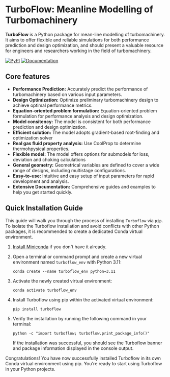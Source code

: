 
# TurboFlow: Meanline Modelling of Turbomachinery

**TurboFlow** is a Python package for mean-line modelling of turbomachinery. It aims to offer flexible and reliable simulations for both performance prediction and design optimization, and should present a valuable resource for engineers and researchers working in the field of turbomachinery.

[![PyPI](https://img.shields.io/pypi/v/turboflow.svg)](https://pypi.org/project/turboflow/)
[![Documentation](https://img.shields.io/badge/docs-latest-blue.svg)](https://turbo-sim.github.io/TurboFlow/)

## Core features

- **Performance Prediction:** Accurately predict the performance of turbomachinery based on various input parameters.
- **Design Optimization:** Optimize preliminary turbomachinery design to achieve optimal performance metrics.
- **Equation-oriented problem formulation:** Equation-oriented problem formulation for performance analysis and design optimization.
- **Model consitency:** The model is consistent for both performance prediction and design optimization.
- **Efficient solution:** The model adopts gradient-based root-finding and optimization solver
- **Real gas fluid property analysis:** Use CoolProp to determine thermohpysical properties.
- **Flexible model:** The model offers options for submodels for loss, deviation and choking calculations
- **General geometry:** Geometrical variables are defined to cover a wide range of designs, including multistage configurations.  
- **Easy-to-use:** Intuitive and easy setup of input parameters for rapid development and analysis. 
- **Extensive Documentation:** Comprehensive guides and examples to help you get started quickly.


## Quick Installation Guide

This guide will walk you through the process of installing `Turboflow` via `pip`. To isolate the Turboflow installation and avoid conflicts with other Python packages, it is recommended to create a dedicated Conda virtual environment.

1. [Install Miniconda](https://docs.anaconda.com/free/miniconda/miniconda-install/) if you don't have it already.

2. Open a terminal or command prompt and create a new virtual environment named `turboflow_env` with Python 3.11:
   ```
   conda create --name turboflow_env python=3.11
   ```

3. Activate the newly created virtual environment:
   ```
   conda activate turboflow_env
   ```

4. Install Turboflow using pip within the activated virtual environment:
   ```
   pip install turboflow
   ```

5. Verify the installation by running the following command in your terminal:
   ```
   python -c "import turboflow; turboflow.print_package_info()"
   ```

   If the installation was successful, you should see the Turboflow banner and package information displayed in the console output.

Congratulations! You have now successfully installed Turboflow in its own Conda virtual environment using pip. You're ready to start using Turboflow in your Python projects.




